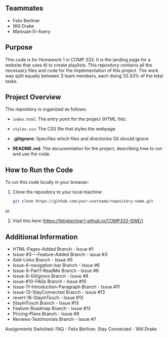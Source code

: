 
## Teammates

- Felix Berliner
- Will Drake
- Marouan El-Asery

## Purpose 

This code is for Homework 1 in COMP 333. It is the landing page for a website that uses AI to create playlists. This repository contains all the necessary files and code for the implementation of this project. The work was split equally between 3 team members, each doing 33.33% of the total tasks.

## Project Overview

This repository is organized as follows:

  - `index.html`: The entry point for the project (HTML file).
  - `styles.css`: The CSS file that styles the webpage.
  
- **.gitignore**: Specifies which files and directories Git should ignore
  
- **README.md**: The documentation for the project, describing how to run and use the code.

## How to Run the Code

To run this code locally in your browser:

1. Clone the repository to your local machine:
   ```bash
   git clone https://github.com/your-username/repository-name.git
   
or

2. Visit this here (https://felixberliner1.github.io/COMP333-SWE/)

## Additional Information

- HTML-Pages-Added Branch - Issue #1
- Issue-#3---Feature-Added Branch - issue #3
- Add-Links Branch - Issue #5
- Issue-6-navigation-bar Branch - Issue #6
- Issue-8-Part1-ReadMe Branch - Issue #8
- Issue-8-GitIgnore Branch - Issue #8
- issue-#10-FAQs Branch - Issue #10
- Issue-11-Introduction-Paragraph Branch - Issue #11
- Issue-13-StayConnected Branch - Issue #13
- revert-16-StayinTouch - Issue #13
- StayInTouch Branch - Issue #13
- Feature-Roadmap Branch - Issue #12
- Pricing-Plans Branch - Issue #9
- Reviews-Testimonials Branch - Issue #7

Assignments Switched: FAQ - Felix Berliner, Stay Connected - Will Drake

